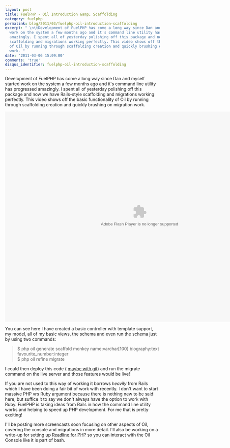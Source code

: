 ```yaml
---
layout: post
title: FuelPHP - Oil Introduction &amp; Scaffolding
category: fuelphp
permalink: blog/2011/03/fuelphp-oil-introduction-scaffolding
excerpt: " \n\tDevelopment of FuelPHP has come a long way since Dan and myself started
  work on the system a few months ago and it's command line utility has progressed
  amazingly. I spent all of yesterday polishing off this package and now we have Rails-style
  scaffolding and migrations working perfectly. This video shows off the basic functionality
  of Oil by running through scaffolding creation and quickly brushing on migration
  work. "
date: '2011-03-06 15:09:00'
comments: 'true'
disqus_identifier: fuelphp-oil-introduction-scaffolding
---
```


Development of FuelPHP has come a long way since Dan and myself started work on the system a few months ago and it's command line utility has progressed amazingly. I spent all of yesterday polishing off this package and now we have Rails-style scaffolding and migrations working perfectly. This video shows off the basic functionality of Oil by running through scaffolding creation and quickly brushing on migration work.

<embed allowfullscreen="true" allowscriptaccess="always" height="683" src="http://blip.tv/play/g7lmgqmIcAA%2Em4v" type="application/x-shockwave-flash" width="875"></embed>

You can see here I have created a basic controller with template support, my model, all of my basic views, the schema and even run the schema just by using two commands:

> $ php oil generate scaffold monkey name:varchar[100] biography:text favourite\_number:integer  
> $ php oil refine migrate

I could then deploy this code ( [maybe with git](/blog/2010/02/Deploying-websites-with-Git)) and run the migrate command on the live server and those features would be live!

If you are not used to this way of working it borrows _heavily_ from Rails which I have been doing a fair bit of work with recently. I don't want to start  massive PHP vrs Ruby argument because there is nothing new to be said here, but suffice it to say we don't always have the option to work with Ruby. FuelPHP is taking ideas from Rails in how the command line utility works and helping to speed up PHP development. For me that is pretty exciting!

I'll be posting more screencasts soon focusing on other aspects of Oil, covering the console and migrations in more detail. I'll also be working on a write-up for setting up [Readline for PHP](http://www.php.net/manual/en/book.readline.php) so you can interact with the Oil Console like it is part of bash.

